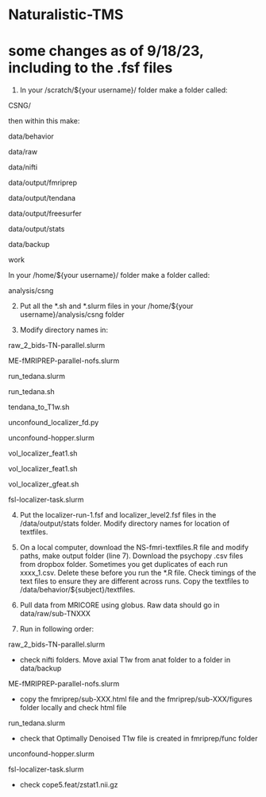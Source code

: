 # Naturalistic-TMS

# some changes as of 9/18/23, including to the .fsf files

1. In your /scratch/${your username}/ folder make a folder called:

CSNG/

then within this make:

data/behavior

data/raw

data/nifti

data/output/fmriprep

data/output/tendana

data/output/freesurfer

data/output/stats

data/backup

work

In your /home/${your username}/ folder make a folder called:

analysis/csng

2. Put all the *.sh and *.slurm files in your /home/${your username}/analysis/csng folder

3. Modify directory names in:

raw_2_bids-TN-parallel.slurm

ME-fMRIPREP-parallel-nofs.slurm

run_tedana.slurm

run_tedana.sh

tendana_to_T1w.sh

unconfound_localizer_fd.py

unconfound-hopper.slurm

vol_localizer_feat1.sh

vol_localizer_feat1.sh

vol_localizer_gfeat.sh

fsl-localizer-task.slurm


4. Put the localizer-run-1.fsf and localizer_level2.fsf files in the /data/output/stats folder. Modify directory names for location of textfiles.

5. On a local computer, download the NS-fmri-textfiles.R file and modify paths, make output folder (line 7). Download the psychopy .csv files from dropbox folder. Sometimes you get duplicates of each run xxxx_1.csv. Delete these before you run the *.R file. Check timings of the text files to ensure they are different across runs. Copy the textfiles to /data/behavior/${subject}/textfiles.

6. Pull data from MRICORE using globus. Raw data should go in data/raw/sub-TNXXX

6. Run in following order:

raw_2_bids-TN-parallel.slurm
- check nifti folders. Move axial T1w from anat folder to a folder in data/backup

ME-fMRIPREP-parallel-nofs.slurm
- copy the fmriprep/sub-XXX.html file and the fmriprep/sub-XXX/figures folder locally and check html file

run_tedana.slurm
- check that Optimally Denoised T1w file is created in fmriprep/func folder

unconfound-hopper.slurm

fsl-localizer-task.slurm
- check cope5.feat/zstat1.nii.gz
